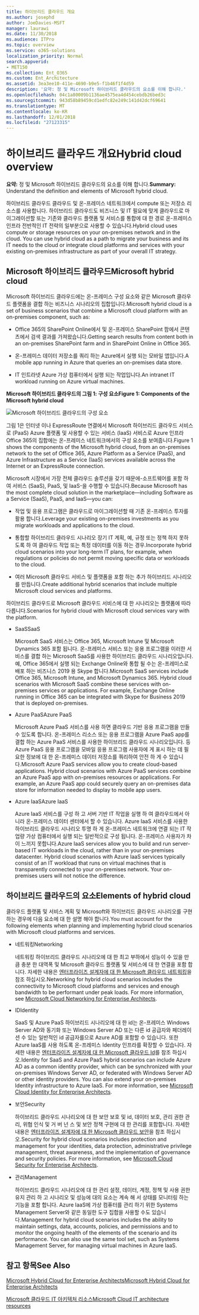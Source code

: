 ```yaml
---
title: 하이브리드 클라우드 개요
ms.author: josephd
author: JoeDavies-MSFT
manager: laurawi
ms.date: 11/30/2018
ms.audience: ITPro
ms.topic: overview
ms.service: o365-solutions
localization_priority: Normal
search.appverid:
- MET150
ms.collection: Ent_O365
ms.custom: Ent_Architecture
ms.assetid: 3ea3ee10-411e-4690-b9e5-f1b46f1f4d59
description: '요약: 정 및 Microsoft 하이브리드 클라우드의 요소를 이해 합니다.'
ms.openlocfilehash: 04c1a80009b1136ae4575ea4d454cebdb26bed3c
ms.sourcegitcommit: 943d58b89459cd1edfc82e249c141d42dcf69641
ms.translationtype: MT
ms.contentlocale: ko-KR
ms.lasthandoff: 12/01/2018
ms.locfileid: "27123315"
---
```

# <a name="hybrid-cloud-overview"></a><span data-ttu-id="97cd4-103">하이브리드 클라우드 개요</span><span class="sxs-lookup"><span data-stu-id="97cd4-103">Hybrid cloud overview</span></span>

 <span data-ttu-id="97cd4-104">**요약:** 정 및 Microsoft 하이브리드 클라우드의 요소를 이해 합니다.</span><span class="sxs-lookup"><span data-stu-id="97cd4-104">**Summary:** Understand the definition and elements of Microsoft hybrid cloud.</span></span>
  
<span data-ttu-id="97cd4-p101">하이브리드 클라우드 클라우드 및 온-프레미스 네트워크에서 compute 또는 저장소 리소스를 사용합니다. 하이브리드 클라우드도 비즈니스 및 IT 필요에 맞게 클라우드로 마이그레이션할 또는 기존와 클라우드 플랫폼 및 서비스를 통합에 대 한 경로 온-프레미스 인프라 전반적인 IT 전략의 일부분으로 사용할 수 있습니다.</span><span class="sxs-lookup"><span data-stu-id="97cd4-p101">Hybrid cloud uses compute or storage resources on your on-premises network and in the cloud. You can use hybrid cloud as a path to migrate your business and its IT needs to the cloud or integrate cloud platforms and services with your existing on-premises infrastructure as part of your overall IT strategy.</span></span>
  
## <a name="microsoft-hybrid-cloud"></a><span data-ttu-id="97cd4-107">Microsoft 하이브리드 클라우드</span><span class="sxs-lookup"><span data-stu-id="97cd4-107">Microsoft hybrid cloud</span></span>

<span data-ttu-id="97cd4-108">Microsoft 하이브리드 클라우드에는 온-프레미스 구성 요소와 같은 Microsoft 클라우드 플랫폼을 결합 하는 비즈니스 시나리오의 집합입니다.</span><span class="sxs-lookup"><span data-stu-id="97cd4-108">Microsoft hybrid cloud is a set of business scenarios that combine a Microsoft cloud platform with an on-premises component, such as:</span></span> 
  
- <span data-ttu-id="97cd4-109">Office 365의 SharePoint Online에서 및 온-프레미스 SharePoint 팜에서 콘텐츠에서 검색 결과를 가져왔습니다.</span><span class="sxs-lookup"><span data-stu-id="97cd4-109">Getting search results from content both in an on-premises SharePoint farm and in SharePoint Online in Office 365.</span></span>
    
- <span data-ttu-id="97cd4-110">온-프레미스 데이터 저장소를 쿼리 하는 Azure에서 실행 되는 모바일 앱입니다.</span><span class="sxs-lookup"><span data-stu-id="97cd4-110">A mobile app running in Azure that queries an on-premises data store.</span></span>
    
- <span data-ttu-id="97cd4-111">IT 인트라넷 Azure 가상 컴퓨터에서 실행 되는 작업입니다.</span><span class="sxs-lookup"><span data-stu-id="97cd4-111">An intranet IT workload running on Azure virtual machines.</span></span>
    
<span data-ttu-id="97cd4-112">**Microsoft 하이브리드 클라우드의 그림 1: 구성 요소**</span><span class="sxs-lookup"><span data-stu-id="97cd4-112">**Figure 1: Components of the Microsoft hybrid cloud**</span></span>

![Microsoft 하이브리드 클라우드의 구성 요소](media/Hybrid-Poster/MS-Hybrid-Cloud.png)
  
<span data-ttu-id="97cd4-114">그림 1은 인터넷 이나 ExpressRoute 연결에서 Microsoft 하이브리드 클라우드 서비스로 (PaaS) Azure 플랫폼 및 사용할 수 있는 서비스 (IaaS) 서비스로 Azure 인프라 Office 365의 집합에는 온-프레미스 네트워크에서의 구성 요소를 보여줍니다.</span><span class="sxs-lookup"><span data-stu-id="97cd4-114">Figure 1 shows the components of the Microsoft hybrid cloud, from an on-premises network to the set of Office 365, Azure Platform as a Service (PaaS), and Azure Infrastructure as a Service (IaaS) services available across the Internet or an ExpressRoute connection.</span></span>
  
<span data-ttu-id="97cd4-115">Microsoft 시장에서 가장 전체 클라우드 솔루션을 갖기 때문에-소프트웨어를 포함 하 여 서비스 (SaaS), PaaS, 및 IaaS-을 수행할 수 있습니다.</span><span class="sxs-lookup"><span data-stu-id="97cd4-115">Because Microsoft has the most complete cloud solution in the marketplace—including Software as a Service (SaaS), PaaS, and IaaS—you can:</span></span>
  
- <span data-ttu-id="97cd4-116">작업 및 응용 프로그램은 클라우드로 마이그레이션할 때 기존 온-프레미스 투자를 활용 합니다.</span><span class="sxs-lookup"><span data-stu-id="97cd4-116">Leverage your existing on-premises investments as you migrate workloads and applications to the cloud.</span></span>
    
- <span data-ttu-id="97cd4-117">통합할 하이브리드 클라우드 시나리오 장기 IT 계획, 예, 규정 또는 정책 하지 못하도록 하 여 클라우드 작업 또는 특정 데이터를 이동 하는 경우.</span><span class="sxs-lookup"><span data-stu-id="97cd4-117">Incorporate hybrid cloud scenarios into your long-term IT plans, for example, when regulations or policies do not permit moving specific data or workloads to the cloud.</span></span>
    
- <span data-ttu-id="97cd4-118">여러 Microsoft 클라우드 서비스 및 플랫폼을 포함 하는 추가 하이브리드 시나리오를 만듭니다.</span><span class="sxs-lookup"><span data-stu-id="97cd4-118">Create additional hybrid scenarios that include multiple Microsoft cloud services and platforms.</span></span>
    
<span data-ttu-id="97cd4-119">하이브리드 클라우드로 Microsoft 클라우드 서비스에 대 한 시나리오는 플랫폼에 따라 다릅니다.</span><span class="sxs-lookup"><span data-stu-id="97cd4-119">Scenarios for hybrid cloud with Microsoft cloud services vary with the platform.</span></span>
  
- <span data-ttu-id="97cd4-120">SaaS</span><span class="sxs-lookup"><span data-stu-id="97cd4-120">SaaS</span></span>
    
    <span data-ttu-id="97cd4-p102">Microsoft SaaS 서비스는 Office 365, Microsoft Intune 및 Microsoft Dynamics 365 포함 됩니다. 온-프레미스 서비스 또는 응용 프로그램을 이러한 서비스를 결합 하는 Microsoft SaaS를 사용한 하이브리드 클라우드 시나리오입니다. 예, Office 365에서 실행 되는 Exchange Online와 통합 될 수는 온-프레미스로 배포 하는 비즈니스 2019 용 Skype 합니다.</span><span class="sxs-lookup"><span data-stu-id="97cd4-p102">Microsoft SaaS services include Office 365, Microsoft Intune, and Microsoft Dynamics 365. Hybrid cloud scenarios with Microsoft SaaS combine these services with on-premises services or applications. For example, Exchange Online running in Office 365 can be integrated with Skype for Business 2019 that is deployed on-premises.</span></span>
    
- <span data-ttu-id="97cd4-124">Azure PaaS</span><span class="sxs-lookup"><span data-stu-id="97cd4-124">Azure PaaS</span></span>
    
    <span data-ttu-id="97cd4-p103">Microsoft Azure PaaS 서비스를 사용 하면 클라우드 기반 응용 프로그램을 만들 수 있도록 합니다. 온-프레미스 리소스 또는 응용 프로그램을 Azure PaaS app를 결합 하는 Azure PaaS 서비스를 사용한 하이브리드 클라우드 시나리오입니다. 등 Azure PaaS 응용 프로그램을 모바일 응용 프로그램 사용자에 게 표시 하는 데 필요한 정보에 대 한 온-프레미스 데이터 저장소를 쿼리하여 안전 하 게 수 있습니다.</span><span class="sxs-lookup"><span data-stu-id="97cd4-p103">Microsoft Azure PaaS services allow you to create cloud-based applications. Hybrid cloud scenarios with Azure PaaS services combine an Azure PaaS app with on-premises resources or applications. For example, an Azure PaaS app could securely query an on-premises data store for information needed to display to mobile app users.</span></span>
    
- <span data-ttu-id="97cd4-128">Azure IaaS</span><span class="sxs-lookup"><span data-stu-id="97cd4-128">Azure IaaS</span></span>
    
    <span data-ttu-id="97cd4-p104">Azure IaaS 서비스를 구성 하 고 서버 기반 IT 작업을 실행 하 여 클라우드에서 아니라 온-프레미스 데이터 센터에서 할 수 있습니다. Azure IaaS 서비스를 사용한 하이브리드 클라우드 시나리오 투명 하 게 온-프레미스 네트워크에 연결 되는 IT 작업량 가상 컴퓨터에서 실행 되는 일반적으로 구성 됩니다. 온-프레미스 사용자가 차이 느끼지 못합니다.</span><span class="sxs-lookup"><span data-stu-id="97cd4-p104">Azure IaaS services allow you to build and run server-based IT workloads in the cloud, rather than in your on-premises datacenter. Hybrid cloud scenarios with Azure IaaS services typically consist of an IT workload that runs on virtual machines that is transparently connected to your on-premises network. Your on-premises users will not notice the difference.</span></span>
    
## <a name="elements-of-hybrid-cloud"></a><span data-ttu-id="97cd4-132">하이브리드 클라우드의 요소</span><span class="sxs-lookup"><span data-stu-id="97cd4-132">Elements of hybrid cloud</span></span>

<span data-ttu-id="97cd4-133">클라우드 플랫폼 및 서비스 계획 및 Microsoft와 하이브리드 클라우드 시나리오를 구현 하는 경우에 다음 요소에 대 한 설명 해야 합니다.</span><span class="sxs-lookup"><span data-stu-id="97cd4-133">You must account for the following elements when planning and implementing hybrid cloud scenarios with Microsoft cloud platforms and services.</span></span>
  
- <span data-ttu-id="97cd4-134">네트워킹</span><span class="sxs-lookup"><span data-stu-id="97cd4-134">Networking</span></span>
    
    <span data-ttu-id="97cd4-p105">네트워킹 하이브리드 클라우드 시나리오에 대 한 최고 부하에서 성능이 수 있을 만큼 충분 한 대역폭 및 Microsoft 클라우드 플랫폼 및 서비스에 대 한 연결을 포함 합니다. 자세한 내용은 [엔터프라이즈 설계자에 대 한 Microsoft 클라우드 네트워킹](microsoft-cloud-networking-for-enterprise-architects.md)을 참조 하십시오.</span><span class="sxs-lookup"><span data-stu-id="97cd4-p105">Networking for hybrid cloud scenarios includes the connectivity to Microsoft cloud platforms and services and enough bandwidth to be performant under peak loads. For more information, see [Microsoft Cloud Networking for Enterprise Architects](microsoft-cloud-networking-for-enterprise-architects.md).</span></span>
    
- <span data-ttu-id="97cd4-137">ID</span><span class="sxs-lookup"><span data-stu-id="97cd4-137">Identity</span></span>
    
    <span data-ttu-id="97cd4-p106">SaaS 및 Azure PaaS 하이브리드 시나리오에 대 한 id는 온-프레미스 Windows Server AD와 동기화 또는 Windows Server AD 또는 다른 id 공급자와 페더레이션 수 있는 일반적인 id 공급자를으로 Azure AD를 포함할 수 있습니다. 또한 Azure IaaS를 사용 하도록 온-프레미스 Identity 인프라를 확장할 수 있습니다. 자세한 내용은 [엔터프라이즈 설계자에 대 한 Microsoft 클라우드 Id](microsoft-cloud-it-architecture-resources.md#identity)를 참조 하십시오.</span><span class="sxs-lookup"><span data-stu-id="97cd4-p106">Identity for SaaS and Azure PaaS hybrid scenarios can include Azure AD as a common identity provider, which can be synchronized with your on-premises Windows Server AD, or federated with Windows Server AD or other identity providers. You can also extend your on-premises Identity infrastructure to Azure IaaS. For more information, see [Microsoft Cloud Identity for Enterprise Architects](microsoft-cloud-it-architecture-resources.md#identity).</span></span>
    
- <span data-ttu-id="97cd4-141">보안</span><span class="sxs-lookup"><span data-stu-id="97cd4-141">Security</span></span>
    
    <span data-ttu-id="97cd4-p107">하이브리드 클라우드 시나리오에 대 한 보안 보호 및 id, 데이터 보호, 관리 권한 관리, 위협 인식 및 거 버 넌 스 및 보안 정책 구현에 대 한 관리를 포함합니다. 자세한 내용은 [엔터프라이즈 설계자에 대 한 Microsoft 클라우드 보안](https://technet.microsoft.com/library/dn919927.aspx#security)을 참조 하십시오.</span><span class="sxs-lookup"><span data-stu-id="97cd4-p107">Security for hybrid cloud scenarios includes protection and management for your identities, data protection, administrative privilege management, threat awareness, and the implementation of governance and security policies. For more information, see [Microsoft Cloud Security for Enterprise Architects](https://technet.microsoft.com/library/dn919927.aspx#security).</span></span>
    
- <span data-ttu-id="97cd4-144">관리</span><span class="sxs-lookup"><span data-stu-id="97cd4-144">Management</span></span>
    
    <span data-ttu-id="97cd4-p108">하이브리드 클라우드 시나리오에 대 한 관리 설정, 데이터, 계정, 정책 및 사용 권한 유지 관리 하 고 시나리오 및 성능에 대의 요소는 계속 해 서 상태를 모니터링 하는 기능을 포함 합니다. Azure IaaS에 가상 컴퓨터를 관리 하기 위한 Systems Management Server와 같은 동일한 도구 집합을 사용할 수도 있습니다.</span><span class="sxs-lookup"><span data-stu-id="97cd4-p108">Management for hybrid cloud scenarios includes the ability to maintain settings, data, accounts, policies, and permissions and to monitor the ongoing health of the elements of the scenario and its performance. You can also use the same tool set, such as Systems Management Server, for managing virtual machines in Azure IaaS.</span></span>
    
## <a name="see-also"></a><span data-ttu-id="97cd4-147">참고 항목</span><span class="sxs-lookup"><span data-stu-id="97cd4-147">See Also</span></span>

[<span data-ttu-id="97cd4-148">Microsoft Hybrid Cloud for Enterprise Architects</span><span class="sxs-lookup"><span data-stu-id="97cd4-148">Microsoft Hybrid Cloud for Enterprise Architects</span></span>](microsoft-hybrid-cloud-for-enterprise-architects.md)
  
[<span data-ttu-id="97cd4-149">Microsoft 클라우드 IT 아키텍처 리소스</span><span class="sxs-lookup"><span data-stu-id="97cd4-149">Microsoft Cloud IT architecture resources</span></span>](microsoft-cloud-it-architecture-resources.md)

